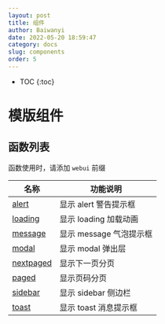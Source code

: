```yaml
---
layout: post
title: 组件
author: Baiwanyi
date: 2022-05-20 18:59:47
category: docs
slug: components
order: 5
---
```

* TOC
{:toc}

# 模版组件

## 函数列表
函数使用时，请添加 `webui` 前缀

| 名称                                    | 功能说明                |
| --------------------------------------- | ----------------------- |
| [alert](/docs/components-alert)         | 显示 alert 警告提示框   |
| [loading](/docs/components-loading)     | 显示 loading 加载动画 |
| [message](/docs/components-message)     | 显示 message 气泡提示框 |
| [modal](/docs/components-modal)         | 显示 modal 弹出层       |
| [nextpaged](/docs/components-nextpaged) | 显示下一页分页          |
| [paged](/docs/components-paged)         | 显示页码分页            |
| [sidebar](/docs/components-sidebar)     | 显示 sidebar 侧边栏     |
| [toast](/docs/components-toast)         | 显示 toast 消息提示框   |

